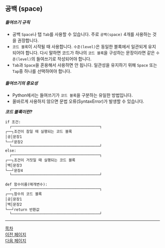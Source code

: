 ## **공백 (space)**


#### ___들여쓰기 규칙___

- 공백 `Space`나 탭 `Tab`를 사용할 수 있습니다. 주로 `공백(space)` 4개를 사용하는 것을 권장합니다.
- `코드 블록`이 시작될 때 사용합니다. `수준(level)`은 동일한 블록에서 일관되게 유지되어야 합니다. 다시 말하면 코드가 하나의 `코드 블록`을 구성하는 문장이라면 같은 `수준(level)`의 들여쓰기로 작성되어야 합니다.
-  `Tab`과 `Space`을 혼용해서 사용하면 안 됩니다. 일관성을 유지하기 위해 `Space` 또는 `Tap`중 하나를 선택하여야 합니다.


#### ___들여쓰기의 중요성___

- Python에서는 들여쓰기가 `코드 블록`을 구분하는 유일한 방법입니다.
- 올바르게 사용하지 않으면 문법 오류(SyntaxError)가 발생할 수 있습니다.


___코드 블록이란?___
```
if 조건:
  ┌────────────────────────────────────────┐
┌──┐조건이 참일 때 실행되는 코드 블록
│공│문장1
└──┘문장2
  └────────────────────────────────────────┘
else:
  ┌────────────────────────────────────────┐
┌──┐조건이 거짓일 때 실행되는 코드 블록
│백│문장3
└──┘문장4
  └────────────────────────────────────────┘
```

```
def 함수이름(매개변수):
  ┌────────────────────────────────────────┐
┌──┐함수의 코드 블록
│공│문장1
│백│문장2
└──┘return 반환값
  └────────────────────────────────────────┘
```

---
<!--목차 & 다음으로 페이지 이동-->
[목차](https://github.com/Devcurve/Python/blob/main/README.md)<br>
[이전 페이지](https://github.com/Devcurve/Python/blob/main/Chapter_2/if_else.md)<br>
[다음 페이지](https://github.com/Devcurve/Python/blob/main/Chapter_2/loopFor.md)
